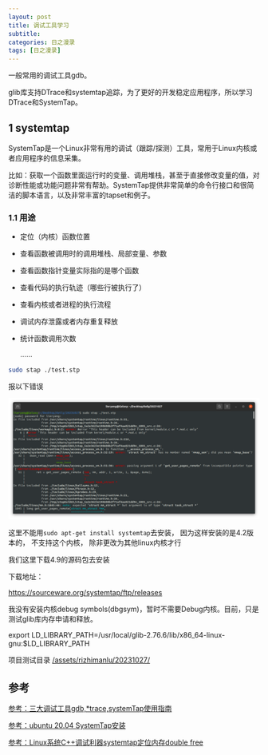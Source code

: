 ```yaml
---
layout: post
title: 调试工具学习
subtitle: 
categories: 日之漫录
tags: [日之漫录]
---
```


一般常用的调试工具gdb。

glib库支持DTrace和systemtap追踪，为了更好的开发稳定应用程序，所以学习DTrace和SystemTap。

## 1 systemtap

SystemTap是一个Linux非常有用的调试（跟踪/探测）工具，常用于Linux内核或者应用程序的信息采集。

比如：获取一个函数里面运行时的变量、调用堆栈，甚至于直接修改变量的值，对诊断性能或功能问题非常有帮助。SystemTap提供非常简单的命令行接口和很简洁的脚本语言，以及非常丰富的tapset和例子。

### 1.1 用途

- 定位（内核）函数位置

- 查看函数被调用时的调用堆栈、局部变量、参数

- 查看函数指针变量实际指的是哪个函数

- 查看代码的执行轨迹（哪些行被执行了）

- 查看内核或者进程的执行流程

- 调试内存泄露或者内存重复释放

- 统计函数调用次数

  ......



```sh
sudo stap ./test.stp
```

报以下错误

![Error](/assets/rizhimanlu/20231027/Screenshot%20from%202023-10-28%2011-12-17.png)

这里不能用`sudo apt-get install systemtap`去安装， 因为这样安装的是4.2版本的， 不支持这个内核， 除非更改为其他linux内核才行

我们这里下载4.9的源码包去安装

下载地址：

https://sourceware.org/systemtap/ftp/releases

我没有安装内核debug symbols(dbgsym)，暂时不需要Debug内核。目前，只是测试glib库内存申请和释放。

export LD_LIBRARY_PATH=/usr/local/glib-2.76.6/lib/x86_64-linux-gnu:$LD_LIBRARY_PATH

项目测试目录 [/assets/rizhimanlu/20231027/](/assets/rizhimanlu/20231027/)

## 参考

[参考：三大调试工具gdb,*trace,systemTap使用指南](https://blog.csdn.net/jcf147/article/details/126227370)

[参考：ubuntu 20.04 SystemTap安装](https://blog.csdn.net/shuaixingrumo/article/details/123757555)

[参考：Linux系统C++调试利器systemtap定位内存double free](https://blog.csdn.net/dongsongz/article/details/125582680)